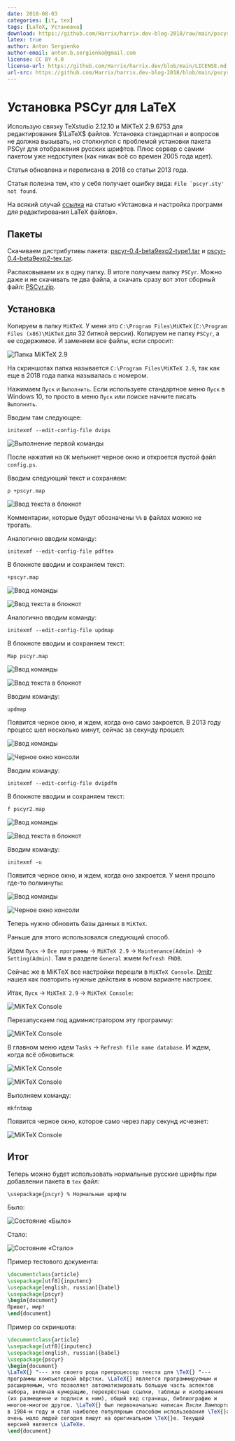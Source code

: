 ```yaml
---
date: 2018-08-03
categories: [it, tex]
tags: [LaTeX, Установка]
download: https://github.com/Harrix/harrix.dev-blog-2018/raw/main/pscyr/files/PSCyr.zip
latex: true
author: Anton Sergienko
author-email: anton.b.sergienko@gmail.com
license: CC BY 4.0
license-url: https://github.com/Harrix/harrix.dev/blob/main/LICENSE.md
url-src: https://github.com/Harrix/harrix.dev-blog-2018/blob/main/pscyr/pscyr.md
---
```


# Установка PSCyr для LaTeX

Использую связку TeXstudio 2.12.10 и MiKTeX 2.9.6753 для редактирования $\LaTeX$ файлов. Установка стандартная и вопросов не должна вызывать, но столкнулся с проблемой установки пакета PSCyr для отображения русских шрифтов. Плюс сервер с самим пакетом уже недоступен (как никак всё со времен 2005 года идет).

Статья обновлена и переписана в 2018 со статьи 2013 года.

Статья полезна тем, кто у себя получает ошибку вида: `` File `pscyr.sty' not found ``.

На всякий случай [ссылка](https://github.com/Harrix/harrix.dev-blog-2018/blob/main/install-latex/install-latex.md) на статью «Установка и настройка программ для редактирования LaTeX файлов».

## Пакеты

Скачиваем дистрибутивы пакета: [pscyr-0.4-beta9exp2-type1.tar](files/pscyr-0.4-beta9exp2-type1.tar.gz) и [pscyr-0.4-beta9exp2-tex.tar](files/pscyr-0.4-beta9exp2-tex.tar.gz).

Распаковываем их в одну папку. В итоге получаем папку `PSCyr`. Можно даже и не скачивать те два файла, а скачать сразу вот этот сборный файл: [PSCyr.zip](files/PSCyr.zip).

## Установка

Копируем в папку `MiKTeX`. У меня это `C:\Program Files\MiKTeX` (`C:\Program Files (x86)\MiKTeX` для 32 битной версии). Копируем не папку `PSCyr`, а ее содержимое. И заменяем все файлы, если спросит:

![Папка MiKTeX 2.9](img/install-pscyr_01.png)

На скриншотах папка называется `C:\Program Files\MiKTeX 2.9`, так как еще в 2018 года папка называлась с номером.

Нажимаем `Пуск` и `Выполнить`. Если используете стандартное меню `Пуск` в Windows 10, то просто в меню `Пуск` или поиске начните писать `Выполнить`.

Вводим там следующее:

```console
initexmf --edit-config-file dvips
```

![Выполнение первой команды](img/install-pscyr_02.png)

После нажатия на `OK` мелькнет черное окно и откроется пустой файл `config.ps`.

Вводим следующий текст и сохраняем:

```console
p +pscyr.map
```

![Ввод текста в блокнот](img/install-pscyr_03.png)

Комментарии, которые будут обозначены `%%` в файлах можно не трогать.

Аналогично вводим команду:

```console
initexmf --edit-config-file pdftex
```

В блокноте вводим и сохраняем текст:

```console
+pscyr.map
```

![Ввод команды](img/install-pscyr_04.png)

![Ввод текста в блокнот](img/install-pscyr_05.png)

Аналогично вводим команду:

```console
initexmf --edit-config-file updmap
```

В блокноте вводим и сохраняем текст:

```console
Map pscyr.map
```

![Ввод команды](img/install-pscyr_06.png)

![Ввод текста в блокнот](img/install-pscyr_07.png)

Вводим команду:

```console
updmap
```

Появится черное окно, и ждем, когда оно само закроется. В 2013 году процесс шел несколько минут, сейчас за секунду прошел:

![Ввод команды](img/install-pscyr_08.png)

![Черное окно консоли](img/install-pscyr_09.png)

Вводим команду:

```console
initexmf --edit-config-file dvipdfm
```

В блокноте вводим и сохраняем текст:

```console
f pscyr2.map
```

![Ввод команды](img/install-pscyr_10.png)

![Ввод текста в блокнот](img/install-pscyr_11.png)

Вводим команду:

```console
initexmf -u
```

Появится черное окно, и ждем, когда оно закроется. У меня прошло где-то полминуты:

![Ввод команды](img/install-pscyr_12.png)

![Черное окно консоли](img/install-pscyr_13.png)

Теперь нужно обновить базы данных в `MiKTeX`.

Раньше для этого использовался следующий способ.

Идем `Пуск` → `Все программы` → `MiKTeX 2.9` → `Maintenance(Admin)` → `Setting(Admin)`. Там в разделе `General` жмем `Refresh FNDB`.

Сейчас же в MiKTeX все настройки перешли в `MiKTeX Console`. [Dmitr](https://disqus.com/by/disqus_jfiMmRRSvq/) нашел как повторить нужные действия в новом варианте настроек.

Итак, `Пуск` → `MiKTeX 2.9` → `MiKTeX Console`:

![MiKTeX Console](img/miktex-console_01.png)

Перезапускаем под администратором эту программу:

![MiKTeX Console](img/miktex-console_02.png)

В главном меню идем `Tasks` → `Refresh file name database`. И ждем, когда всё обновиться:

![MiKTeX Console](img/miktex-console_03.png)

![MiKTeX Console](img/miktex-console_04.png)

Выполняем команду:

```console
mkfntmap
```

Появится черное окно, которое само через пару секунд исчезнет:

![MiKTeX Console](img/install-pscyr_14.png)

## Итог

Теперь можно будет использовать нормальные русские шрифты при добавлении пакета в `tex` файл:

```console
\usepackage{pscyr} % Нормальные шрифты
```

Было:

![Состояние «Было»](img/before.png)

Стало:

![Состояние «Стало»](img/after.png)

Пример тестового документа:

```tex
\documentclass{article}
\usepackage[utf8]{inputenc}
\usepackage[english, russian]{babel}
\usepackage{pscyr}
\begin{document}
Привет, мир!
\end{document}
```

Пример со скриншота:

```tex
\documentclass{article}
\usepackage[utf8]{inputenc}
\usepackage[english, russian]{babel}
\usepackage{pscyr}
\begin{document}
\LaTeX{} "--- это своего рода препроцессор текста для \TeX{} "---
программы компьютерной вёрстки. \LaTeX{} является программируемым и
расширяемым, что позволяет автоматизировать большую часть аспектов
набора, включая нумерацию, перекрёстные ссылки, таблицы и изображения
(их размещение и подписи к ним), общий вид страницы, библиографию и
многое-многое другое. \LaTeX{} был первоначально написан Лэсли Лампортом
в 1984-м году и стал наиболее популярным способом использования \TeX{}а;
очень мало людей сегодня пишут на оригинальном \TeX{}е. Текущей
версией является \LaTeXe.
\end{document}
```
